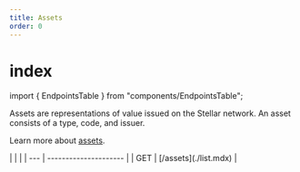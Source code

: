 ```yaml
---
title: Assets
order: 0
---
```


# index

import { EndpointsTable } from "components/EndpointsTable";

Assets are representations of value issued on the Stellar network. An asset consists of a type, code, and issuer.

Learn more about [assets](../../../glossary/assets.md).

 \| \| \| \| --- \| --------------------- \| \| GET \| \[/assets\]\(./list.mdx\) \|

